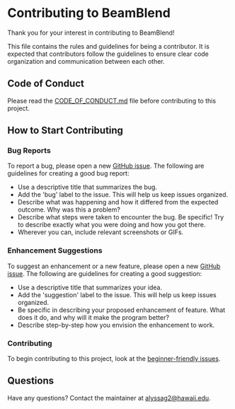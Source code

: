 # Contributing to BeamBlend

Thank you for your interest in contributing to BeamBlend!

This file contains the rules and guidelines for being a contributor. It is expected that contributors follow the guidelines to ensure clear code organization and communication between each other. 

## Code of Conduct

Please read the [CODE_OF_CONDUCT.md](CODE_OF_CONDUCT.md) file before contributing to this project.

## How to Start Contributing

### Bug Reports

To report a bug, please open a new [GitHub issue](https://docs.github.com/en/issues/tracking-your-work-with-issues/learning-about-issues/about-issues). The following are guidelines for creating a good bug report:

- Use a descriptive title that summarizes the bug.
- Add the 'bug' label to the issue. This will help us keep issues organized.
- Describe what was happening and how it differed from the expected outcome. Why was this a problem?
- Describe what steps were taken to encounter the bug. Be specific! Try to describe exactly what you were doing and how you got there.
- Wherever you can, include relevant screenshots or GIFs.

### Enhancement Suggestions

To suggest an enhancement or a new feature, please open a new [GitHub issue](https://docs.github.com/en/issues/tracking-your-work-with-issues/learning-about-issues/about-issues). The following are guidelines for creating a good suggestion:

- Use a descriptive title that summarizes your idea.
- Add the 'suggestion' label to the issue. This will help us keep issues organized.
- Be specific in describing your proposed enhancement of feature. What does it do, and why will it make the program better?
- Describe step-by-step how you envision the enhancement to work.

### Contributing

To begin contributing to this project, look at the [beginner-friendly issues](https://github.com/alyssa-greenwell/BeamBlend/issues?q=state%3Aopen%20label%3A%22good%20first%20issue%22).

## Questions
Have any questions? Contact the maintainer at [alyssag2@hawaii.edu](mailto:alyssag2@hawaii.edu).
